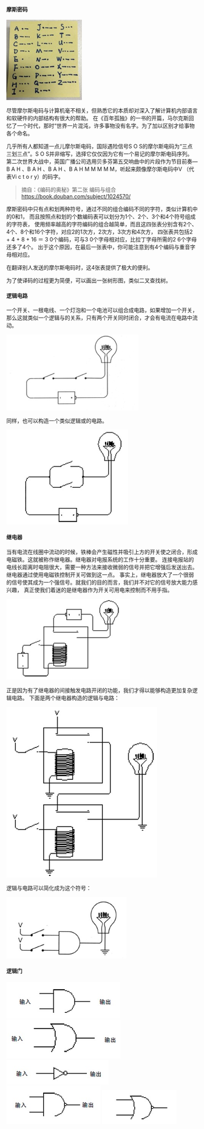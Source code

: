 #### 摩斯密码

![morse code](https://github.com/deanisty/Electron/blob/master/LogicGates/Morse-code.JPG)

尽管摩尔斯电码与计算机毫不相关，但熟悉它的本质却对深入了解计算机内部语言和软硬件的内部结构有很大的帮助。
在《百年孤独》的一书的开篇，马尔克斯回忆了一个时代，那时“世界一片混沌，许多事物没有名字。为了加以区别才给事物各个命名。

几乎所有人都知道一点儿摩尔斯电码，国际遇险信号S O S的摩尔斯电码为“三点三划三点”。S O S并非缩写，选择它仅仅因为它有一个易记的摩尔斯电码序列。
第二次世界大战中，英国广播公司选用贝多芬第五交响曲中的片段作为节目前奏— B A H 、B A H 、B A H 、B A H M M M M M，听起来颇像摩尔斯电码中V
（代表Vi c t o r y）的码字。

> 摘自：《编码的奥秘》第二张 编码与组合
> https://book.douban.com/subject/1024570/

摩斯密码中只有点和划两种符号，通过不同的组合编码不同的字符，类似计算机中的0和1，
而且按照点和划的个数编码表可以划分为1个、2个、3个和4个符号组成的字符表，
使用频率越高的字符编码的组合越简单，而且这四张表分别含有2个、4个、8个和16个字符，对应2的1次方，2次方，3次方和4次方，
四张表共包括2 + 4 + 8 + 16 ＝ 3 0个编码，可与3 0个字母相对应，比拉丁字母所需的2 6个字母还多了4个。
出于这个原因，在最后一张表中，你可能注意到有4个编码与重音字母相对应。

在翻译别人发送的摩尔斯电码时，这4张表提供了极大的便利。

为了使译码的过程更为简便，可以画出一张树形图，类似二叉查找树。


#### 逻辑电路

一个开关、一根电线、一个灯泡和一个电池可以组合成电路，如果增加一个开关，那么这就类似一个逻辑与的关系，只有两个开关同时闭合，才会有电流在电路中流动。

![circle-and](https://github.com/deanisty/Electron/blob/master/LogicGates/circle-and.jpg)

同样，也可以构造一个类似逻辑或的电路。

![circle-or](https://github.com/deanisty/Electron/blob/master/LogicGates/circle-or.jpg)

#### 继电器

当有电流在线圈中流动的时候，铁棒会产生磁性并吸引上方的开关使之闭合，形成电磁铁。这就被称作继电器。继电器对电报系统的工作十分重要。
连接电报站的电线长距离时电阻很大，需要一种方法来接收微弱的信号并把它增强后发送出去。继电器通过使用电磁铁控制开关可做到这一点。
事实上，继电器放大了一个很弱的信号使其成为一个强信号。就我们的目的而言，我们并不对它的信号放大能力感兴趣，
真正使我们着迷的是继电器作为开关可用电来控制而不用手指。

![relay](https://github.com/deanisty/Electron/blob/master/LogicGates/relay.jpg)

正是因为有了继电器的间接触发电路开闭的功能，我们才得以能够构造更加复杂逻辑电路。
下面是两个继电器构造的逻辑与电路：

![relay-and](https://github.com/deanisty/Electron/blob/master/LogicGates/relay-and.jpg)

逻辑与电路可以简化成为这个符号：

![logic-and](https://github.com/deanisty/Electron/blob/master/LogicGates/logic-and.jpg)

#### 逻辑门

![and-gate](https://github.com/deanisty/Electron/blob/master/LogicGates/and-gate.jpg)
![or-gate](https://github.com/deanisty/Electron/blob/master/LogicGates/or-gate.jpg)
![not-gate](https://github.com/deanisty/Electron/blob/master/LogicGates/not-gate.jpg)
![nand-gate](https://github.com/deanisty/Electron/blob/master/LogicGates/nand-gate.jpg)
![nor-gate](https://github.com/deanisty/Electron/blob/master/LogicGates/nor-gate.jpg)
